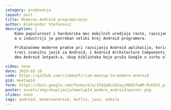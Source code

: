```yaml
---
category: predavanja
layout: post
title: Moderno Android programiranje
author: Aleksandar Stefanović
description: |
    Kako popularnost i hardverska moc mobilnih uredjaja raste, razvijanje mobilnih aplikacija dobija na sve vecem znacaju,
    a u industriji je potreban veliki broj Android programera.

    Prikazaćemo moderne prakse pri razvijanju Android aplikacija, koristeći Kotlin,
    treći zvanični jezik za Android, i Android Architecture Components,
    deo Android Jetpack-a, skup biblioteka koje pruža Google u svrhu olakšavanja razvijanja Android aplikacija.

video: none
date: 2019-03-10
code: https://github.com/riskmatf/risk-meetup-14-modern-android
pid: meetup14
form: https://docs.google.com/forms/d/e/1FAIpQLSdIoyiM8QSfwHM-RzH1h3_p40JrRtEwofDFKeamK9skdcS_kg/viewform?usp=sf_link
poster: assets/img/okupljanja/meetup14_modern_android/poster.png
slides: none
tags: android, modernandroid, kotlin, java, mobile
---
```

